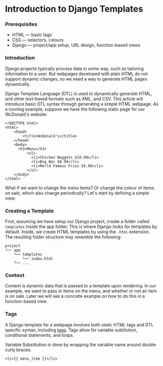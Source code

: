 # Introduction to Django Templates

### Prerequisites
- HTML &mdash; basic tags
- CSS &mdash; selectors, colours
- Django &mdash; project/app setup, URL design, function-based views

### Introduction 
Django projects typically process data in some way, such as tailoring information to a user. But webpages developed with plain HTML do not support dynamic changes, so we need a way to generate HTML pages dynamically.

Django Template Language (DTL) is used to dynamically generate HTML, and other text-based formats such as XML, and CSV. This article will introduce basic DTL syntax through generating a simple HTML webpage. As a running example, suppose we have the following static page for our WcDonald's website:

```
<!DOCTYPE html>
<html>
    <head>
        <title>WcDonald's</title>
    </head>
    <body>
      <h3>Menu</h3>
          <ul>
            <li>Chicken Wuggets $10.99</li>
            <li>Big Wac $8.99</li>
            <li>Morld Famous Fries $5.99</li>
          </ul>
    </body>
</html>
```

What if we want to change the menu items? Or change the colour of items on sale, which also change periodically? Let's start by defining a simple view:

### Creating a Template
First, assuming we have setup our Django project, create a folder called `templates` inside the app folder. This is where Django looks for templates by default. Inside, we create HTML templates by using the `.html` extension. The resulting folder structure may resemble the following: 

```
project
└── app
    └── templates
        └── index.html
    └── ...
```

### Context
Context is dynamic data that is passed to a template upon rendering. In our example, we want to pass in items on the menu, and whether or not an item is on sale. Later we will see a concrete example on how to do this in a function-based view.

### Tags
A Django template for a webpage involves both static HTML tags and DTL specific syntax, including [tags](https://docs.djangoproject.com/en/4.2/ref/templates/builtins/). Tags allow for variable subtitution, conditional statements, and loops.

Variable Substitution is done by wrapping the variable name around double curly braces: 
```
<li>{{ menu_item }}</li>
```


